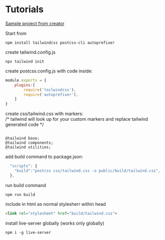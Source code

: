 # Tutorials
[Sample project from creator](https://tailwindcss.com/course/setting-up-tailwind-and-postcss/)

Start from
```
npm install tailwindcss postcss-cli autoprefixer 
```
create tailwind.config.js
```
npx tailwind init
```
create postcss.config.js with code inside:
``` js
module.exports = {
	plugins:[
        require('tailwindcss'),
        require('autoprefixer'),
    ]
}
``` 
create css/tailwind.css with markers:
<br> /* tailwind will look up for your custom markers and replace tailwind generated code */
```

@tailwind base;
@tailwind components;
@tailwind utilities;
```
add build command to package.json:
``` js
  "scripts": {
    "build":"postcss css/tailwind.css -o public/build/tailwind.css",
  },
```
run build command
```
npm run build
```
include in html as normal stylesherr within head
``` html
<link rel="stylesheet" href="build/tailwind.css">
```
install live-server globally (works only globally)
```
npm i -g live-server
```
